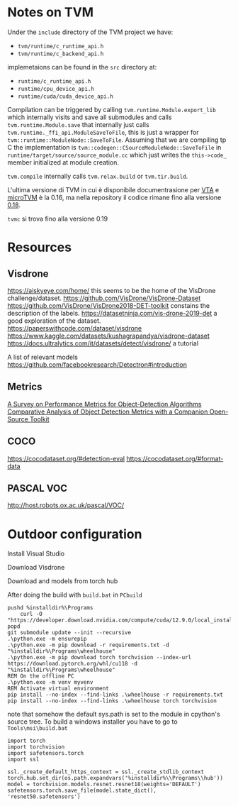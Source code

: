 # Notes on TVM

Under the `include` directory of the TVM project we have:

  * `tvm/runtime/c_runtime_api.h`
  * `tvm/runtime/c_backend_api.h`

implemetaions can be found in the `src` directory at:

  * `runtime/c_runtime_api.h`
  * `runtime/cpu_device_api.h`
  * `runtime/cuda/cuda_device_api.h`

Compilation can be triggered by calling `tvm.runtime.Module.export_lib` which
internally visits and save all submodules and calls `tvm.runtime.Module.save`
that internally just calls `tvm.runtime._ffi_api.ModuleSaveToFile`, this is
just a wrapper for `tvm::runtime::ModuleNode::SaveToFile`. Assuming that we are
compiling tp C the implementation is
`tvm::codegen::CSourceModuleNode::SaveToFile` in
`runtime/target/source/source_module.cc` which just writes the `this->code_`
member initialized at module creation.

`tvm.compile` internally calls `tvm.relax.build` or `tvm.tir.build`.

L'ultima versione di TVM in cui è disponibile documentrasione per
[VTA](https://tvm.apache.org/docs/v0.16.0/topic/vta/index.html)
e
[microTVM](https://tvm.apache.org/docs/v0.16.0/topic/microtvm/index.html)
è la 0.16, ma nella repository il codice rimane fino alla versione
[0.18](https://github.com/apache/tvm/tree/v0.18.0).

`tvmc` si trova fino alla versione 0.19

# Resources

## Visdrone

https://aiskyeye.com/home/ this seems to be the home of the VisDrone
challenge/dataset.
https://github.com/VisDrone/VisDrone-Dataset
https://github.com/VisDrone/VisDrone2018-DET-toolkit constains the description
of the labels.
https://datasetninja.com/vis-drone-2019-det a good exploration of the dataset.
https://paperswithcode.com/dataset/visdrone
https://www.kaggle.com/datasets/kushagrapandya/visdrone-dataset
https://docs.ultralytics.com/it/datasets/detect/visdrone/ a tutorial


A list of relevant models
https://github.com/facebookresearch/Detectron#introduction

## Metrics

[A Survey on Performance Metrics for Object-Detection
Algorithms](https://ieeexplore.ieee.org/document/9145130)
[Comparative Analysis of Object Detection Metrics with a Companion Open-Source
Toolkit](https://doi.org/10.3390/electronics10030279)

## COCO

https://cocodataset.org/#detection-eval
https://cocodataset.org/#format-data

## PASCAL VOC

http://host.robots.ox.ac.uk/pascal/VOC/

# Outdoor configuration

Install Visual Studio

Download Visdrone

Download and models from torch hub

After doing the build with `build.bat` in `PCbuild`

```
pushd %installdir%\Programs
    curl -O "https://developer.download.nvidia.com/compute/cuda/12.9.0/local_installers/cuda_12.9.0_576.02_windows.exe"
popd
git submodule update --init --recursive
.\python.exe -m ensurepip
.\python.exe -m pip download -r requirements.txt -d "%installdir%\Programs\wheelhouse"
.\python.exe -m pip download torch torchvision --index-url https://download.pytorch.org/whl/cu118 -d "%installdir%\Programs\wheelhouse"
REM On the offline PC
.\python.exe -m venv myvenv
REM Activate virtual environment
pip install --no-index --find-links .\wheelhouse -r requirements.txt
pip install --no-index --find-links .\wheelhouse torch torchvision
```

note that somehow the default sys.path is set to the module in cpython's source
tree. To build a windows installer you have to go to `Tools\msi\build.bat`

```
import torch
import torchvision
import safetensors.torch
import ssl

ssl._create_default_https_context = ssl._create_stdlib_context
torch.hub.set_dir(os.path.expandvars('%installdir%\\Programs\\hub'))
model = torchvision.models.resnet.resnet18(weights='DEFAULT')
safetensors.torch.save_file(model.state_dict(), 'resnet50.safetensors')
```